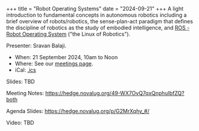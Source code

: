 +++
title = "Robot Operating Systems"
date = "2024-09-21"
+++
A light introduction to fundamental concepts in autonomous robotics including a brief overview of 
robots/robotics, the sense-plan-act paradigm that defines the discipline of robotics as the study 
of embodied intelligence, and [ROS - Robot Operating System](https://www.ros.org/) ("the Linux of Robotics").

Presenter: Sravan Balaji.

* When: 21 September 2024, 10am to Noon
* Where: See our [meetings page](/meetings).
* iCal: [.ics](/ics/novalug-sep-24.ics)

Slides: TBD

Meeting Notes: <https://hedge.novalug.org/49-WX7OvQ7qxQnphuIbfZQ?both>

Agenda Slides: <https://hedge.novalug.org/p/G2MrXqhy_#/>

Video: TBD

